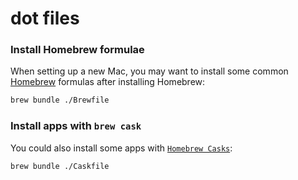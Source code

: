 # dot files

### Install Homebrew formulae

When setting up a new Mac, you may want to install some common [Homebrew](https://github.com/Homebrew/brew) formulas after installing Homebrew:

```bash
brew bundle ./Brewfile
```

### Install apps with `brew cask`

You could also install some apps with [`Homebrew Casks`](https://github.com/Homebrew/homebrew-cask):

```bash
brew bundle ./Caskfile
```
